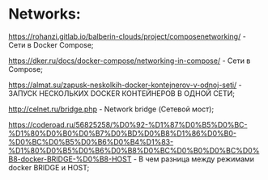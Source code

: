 # Networks:

https://rohanzi.gitlab.io/balberin-clouds/project/composenetworking/ - Сети в Docker Compose;

https://dker.ru/docs/docker-compose/networking-in-compose/ -  Сети в Compose;
 
https://almat.su/zapusk-neskolkih-docker-kontejnerov-v-odnoj-seti/ - ЗАПУСК НЕСКОЛЬКИХ DOCKER КОНТЕЙНЕРОВ В ОДНОЙ СЕТИ;

http://celnet.ru/bridge.php - Network bridge (Сетевой мост);

https://coderoad.ru/56825258/%D0%92-%D1%87%D0%B5%D0%BC-%D1%80%D0%B0%D0%B7%D0%BD%D0%B8%D1%86%D0%B0-%D0%BC%D0%B5%D0%B6%D0%B4%D1%83-%D1%80%D0%B5%D0%B6%D0%B8%D0%BC%D0%B0%D0%BC%D0%B8-docker-BRIDGE-%D0%B8-HOST - В чем разница между режимами docker BRIDGE и HOST;